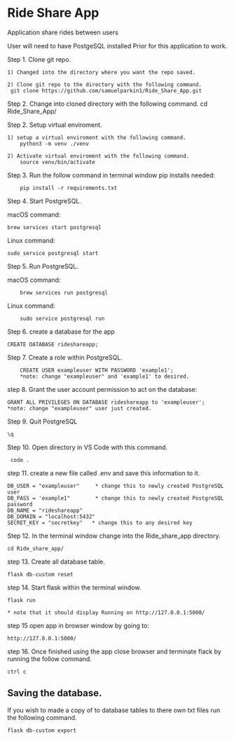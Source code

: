 # Ride Share App
Application share rides between users 

User will need to have PostgeSQL installed Prior for this application to work. 

Step 1. Clone git repo.

	1) Changed into the directory where you want the repo saved. 

	2) Clone git repo to the directory with the following command.
     git clone https://github.com/samuelparkin1/Ride_Share_App.git

Step 2. Change into cloned directory with the following command.
        cd Ride_Share_App/


Step 2. Setup virtual enviroment. 

	1) setup a virtual enviroment with the following command. 
        python3 -m venv ./venv

	2) Activate virtual enviroment with the following command. 
        source venv/bin/activate

Step 3. Run the follow command in terminal window pip installs needed:
		
        pip install -r requirements.txt

Step 4. Start PostgreSQL.

 macOS command:

    brew services start postgresql
Linux command:

    sudo service postgresql start

Step 5. Run PostgreSQL.

macOS command:

        brew services run postgresql

Linux command:

        sudo service postgresql run

Step 6. create a database for the app 

    CREATE DATABASE rideshareapp;

Step 7. Create a role within PostgreSQL.

        CREATE USER exampleuser WITH PASSWORD 'example1';
        *note: change "exampleuser" and 'example1' to desired.   


step 8. Grant the user account permission to act on the database:

    GRANT ALL PRIVILEGES ON DATABASE rideshareapp to 'exampleuser';
    *note: change "exampleuser" user just created. 

Step 9. Quit PostgreSQL

    \q

Step 10. Open directory in VS Code with this command. 
     
     code . 

step 11. create a new file called .env and save this information to it.

    DB_USER = "exampleuser"     * change this to newly created PostgreSQL user
    DB_PASS = 'example1"        * change this to newly created PostgreSQL password    
    DB_NAME = "rideshareapp"
    DB_DOMAIN = "localhost:5432"
    SECRET_KEY = "secretkey"   * change this to any desired key

 Step 12. In the terminal window change into the Ride_share_app directory.
    
    cd Ride_share_app/
 
 step 13. Create all database table.
    
    flask db-custom reset

step 14. Start flask within the terminal window.

    flask run

    * note that it should display Running on http://127.0.0.1:5000/

step 15 open app in browser window by going to:

    http://127.0.0.1:5000/

step 16. Once finished using the app close browser and terminate flack by running the follow command.

    ctrl c

## Saving the database. 

If you wish to made a copy of to database tables to there own txt files run the following command.

    flask db-custom export



    




